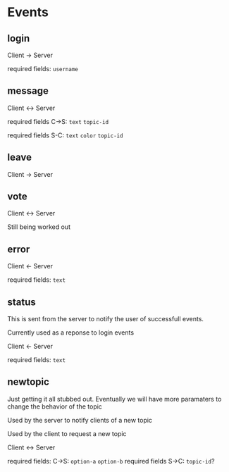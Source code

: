 # Events

## login

Client -> Server

required fields: `username`

## message

Client <-> Server

required fields C->S: `text` `topic-id`

required fields S-C: `text` `color` `topic-id`

## leave

Client -> Server

## vote

Client <-> Server

Still being worked out

## error

Client <- Server

required fields: `text`

## status

This is sent from the server to notify the user of successfull events.

Currently used as a reponse to login events

Client <- Server

required fields: `text`

## newtopic

Just getting it all stubbed out.  Eventually we will have more paramaters to change the 
behavior of the topic

Used by the server to notify clients of a new topic

Used by the client to request a new topic

Client <-> Server

required fields: C->S: `option-a` `option-b`
required fields S->C: `topic-id`?
